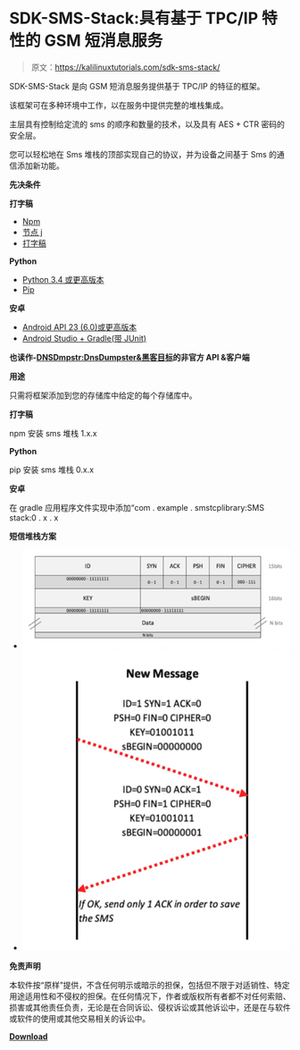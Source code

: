 # SDK-SMS-Stack:具有基于 TPC/IP 特性的 GSM 短消息服务

> 原文：<https://kalilinuxtutorials.com/sdk-sms-stack/>

SDK-SMS-Stack 是向 GSM 短消息服务提供基于 TPC/IP 的特征的框架。

该框架可在多种环境中工作，以在服务中提供完整的堆栈集成。

主层具有控制给定流的 sms 的顺序和数量的技术，以及具有 AES + CTR 密码的安全层。

您可以轻松地在 Sms 堆栈的顶部实现自己的协议，并为设备之间基于 Sms 的通信添加新功能。

**先决条件**

**打字稿**

*   [Npm](https://www.npmjs.com)
*   [节点 j](https://nodejs.org/en/)
*   [打字稿](https://www.typescriptlang.org/#download-links)

**Python**

*   [Python 3.4 或更高版本](https://www.python.org/downloads/)
*   [Pip](https://pypi.org/project/pip/)

**安卓**

*   [Android API 23 (6.0)或更高版本](https://developer.android.com/about/versions/marshmallow/android-6.0)
*   [Android Studio + Gradle(带 JUnit)](https://developer.android.com/studio/install)

**也读作-[DNSDmpstr:DnsDumpster&黑客目标](https://kalilinuxtutorials.com/dnsdmpstr-dnsdumpster-hackertarget/)的非官方 API &客户端**

**用途**

只需将框架添加到您的存储库中给定的每个存储库中。

**打字稿**

npm 安装 sms 堆栈 1.x.x

**Python**

pip 安装 sms 堆栈 0.x.x

**安卓**

在 gradle 应用程序文件实现中添加“com . example . smstcplibrary:SMS stack:0 . x . x

**短信堆栈方案**

*   ![](img/deff0eef342fadff9f7464dbcbc0629c.png)
*   ![](img/2598e16d580ce7d4f0a341f9347413eb.png)

**免责声明**

本软件按“原样”提供，不含任何明示或暗示的担保，包括但不限于对适销性、特定用途适用性和不侵权的担保。在任何情况下，作者或版权所有者都不对任何索赔、损害或其他责任负责，无论是在合同诉讼、侵权诉讼或其他诉讼中，还是在与软件或软件的使用或其他交易相关的诉讼中。

[**Download**](https://github.com/ElevenPaths/SDK-SMS-Stack#prerequisities)